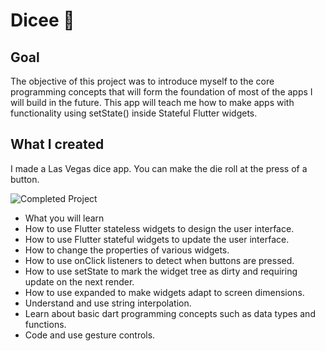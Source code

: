 # Dicee 🎲

## Goal

The objective of this project was to introduce myself to the core programming concepts that will form the foundation of most of the apps I will build in the future. This app will teach me how to make apps with functionality using setState() inside Stateful Flutter widgets.

## What I created

I made a Las Vegas dice app. You can make the die roll at the press of a button.

![Completed Project](https://github.com/londonappbrewery/Images/blob/master/dicee-demo.gif?raw=true)

* What you will learn
* How to use Flutter stateless widgets to design the user interface.
* How to use Flutter stateful widgets to update the user interface.
* How to change the properties of various widgets.
* How to use onClick listeners to detect when buttons are pressed.
* How to use setState to mark the widget tree as dirty and requiring update on the next render.
* How to use expanded to make widgets adapt to screen dimensions.
* Understand and use string interpolation.
* Learn about basic dart programming concepts such as data types and functions.
* Code and use gesture controls.
